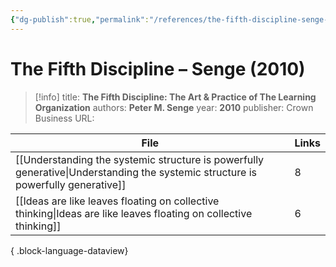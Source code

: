```yaml
---
{"dg-publish":true,"permalink":"/references/the-fifth-discipline-senge-2010/"}
---
```



# The Fifth Discipline – Senge (2010)

> [!info]
> title: **The Fifth Discipline: The Art & Practice of The Learning Organization**
> authors: **Peter M. Senge**
> year: **2010**
> publisher: Crown Business
> URL: 



| File                                                                                                                                | Links |
| ----------------------------------------------------------------------------------------------------------------------------------- | ----- |
| [[Understanding the systemic structure is powerfully generative\|Understanding the systemic structure is powerfully generative]] | 8     |
| [[Ideas are like leaves floating on collective thinking\|Ideas are like leaves floating on collective thinking]]                 | 6     |

{ .block-language-dataview}
